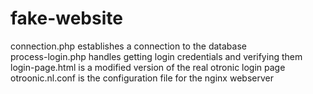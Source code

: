 # fake-website

connection.php establishes a connection to the database <br>
process-login.php handles getting login credentials and verifying them <br>
login-page.html is a modified version of the real otronic login page <br>
otroonic.nl.conf is the configuration file for the nginx webserver <br>

